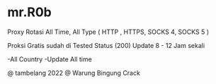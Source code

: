 # mr.R0b
Proxy Rotasi All Time, All Type ( HTTP , HTTPS, SOCKS 4, SOCKS 5 )

Proksi Gratis sudah di Tested Status (200)
Update 8 - 12 Jam sekali

-All Country
-Update All time


@ tambelang 2022
@ Warung Bingung Crack
